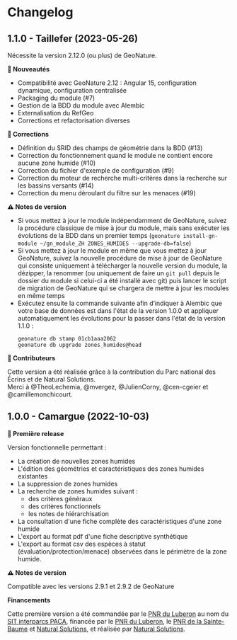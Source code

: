 # Changelog

## 1.1.0 - Taillefer (2023-05-26)

Nécessite la version 2.12.0 (ou plus) de GeoNature.

**🚀 Nouveautés**

- Compatibilité avec GeoNature 2.12 : Angular 15, configuration dynamique, configuration centralisée
- Packaging du module (#7)
- Gestion de la BDD du module avec Alembic
- Externalisation du RefGeo
- Corrections et refactorisation diverses

**🐛 Corrections**

- Définition du SRID des champs de géométrie dans la BDD (#13)
- Correction du fonctionnement quand le module ne contient encore aucune zone humide (#10)
- Correction du fichier d'exemple de configuration (#9)
- Correction du moteur de recherche multi-critères dans la recherche sur les bassins versants (#14)
- Correction du menu déroulant du filtre sur les menaces (#19)

**⚠️ Notes de version**

- Si vous mettez à jour le module indépendamment de GeoNature, suivez la procédure classique de mise à jour du module, mais sans exécuter les évolutions de la BDD dans un premier temps (`geonature install-gn-module ~/gn_module_ZH ZONES_HUMIDES --upgrade-db=false`)
- Si vous mettez à jour le module en même que vous mettez à jour GeoNature, suivez la nouvelle procédure de mise à jour de GeoNature qui consiste uniquement à télécharger la nouvelle version du module, la dézipper, la renommer (ou uniquement de faire un `git pull` depuis le dossier du module si celui-ci a été installé avec git) puis lancer le script de migration de GeoNature qui se chargera de mettre à jour les modules en même temps
- Exécutez ensuite la commande suivante afin d’indiquer à Alembic que votre base de données est dans l'état de la version 1.0.0 et appliquer automatiquement les évolutions pour la passer dans l'état de la version 1.1.0 :
  ```
  geonature db stamp 01cb1aaa2062
  geonature db upgrade zones_humides@head
  ```

**📝 Contributeurs**

Cette version a été réalisée grâce à la contribution du Parc national des Écrins et de Natural Solutions.  
Merci à @TheoLechemia, @mvergez, @JulienCorny, @cen-cgeier et @camillemonchicourt.

## 1.0.0 - Camargue (2022-10-03)

**🚀 Première release**

Version fonctionnelle permettant :
- La création de nouvelles zones humides
- L'édition des géométries et caractéristiques des zones humides existantes
- La suppression de zones humides
- La recherche de zones humides suivant :
  - des critères généraux
  - des critères fonctionnels
  - les notes de hiérarchisation
- La consultation d'une fiche complète des caractéristiques d'une zone humide
- L'export au format pdf d'une fiche descriptive synthétique
- L'export au format csv des espèces à statut (évaluation/protection/menace) 
  observées dans le périmètre de la zone humide.

**⚠️ Notes de version**

Compatible avec les versions 2.9.1 et 2.9.2 de GeoNature

**Financements**

Cette première version a été commandée par le [PNR du Luberon](https://www.parcduluberon.fr/) au nom du [SIT interparcs PACA](http://geo.pnrpaca.org/), financée par le [PNR du Luberon](https://www.parcduluberon.fr/), le [PNR de la Sainte-Baume](https://www.pnr-saintebaume.fr/) et [Natural Solutions](https://www.natural-solutions.eu/), et réalisée par [Natural Solutions](https://www.natural-solutions.eu/).

